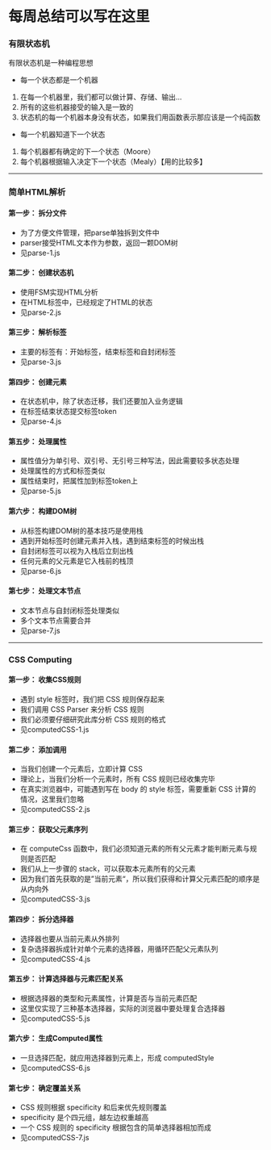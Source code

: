 # 每周总结可以写在这里

### 有限状态机

有限状态机是一种编程思想

- 每一个状态都是一个机器

1. 在每一个机器里，我们都可以做计算、存储、输出...
2. 所有的这些机器接受的输入是一致的
3. 状态机的每一个机器本身没有状态，如果我们用函数表示那应该是一个纯函数

- 每一个机器知道下一个状态

1. 每个机器都有确定的下一个状态（Moore）
2. 每个机器根据输入决定下一个状态（Mealy）【用的比较多】

---

### 简单HTML解析

#### 第一步： 拆分文件

- 为了方便文件管理，把parse单独拆到文件中
- parser接受HTML文本作为参数，返回一颗DOM树
- 见parse-1.js

#### 第二步： 创建状态机

- 使用FSM实现HTML分析
- 在HTML标签中，已经规定了HTML的状态
- 见parse-2.js

#### 第三步： 解析标签

- 主要的标签有：开始标签，结束标签和自封闭标签
- 见parse-3.js

#### 第四步： 创建元素

- 在状态机中，除了状态迁移，我们还要加入业务逻辑
- 在标签结束状态提交标签token
- 见parse-4.js

#### 第五步： 处理属性

- 属性值分为单引号、双引号、无引号三种写法，因此需要较多状态处理
- 处理属性的方式和标签类似
- 属性结束时，把属性加到标签token上
- 见parse-5.js

#### 第六步： 构建DOM树

- 从标签构建DOM树的基本技巧是使用栈
- 遇到开始标签时创建元素并入栈，遇到结束标签的时候出栈
- 自封闭标签可以视为入栈后立刻出栈
- 任何元素的父元素是它入栈前的栈顶
- 见parse-6.js

#### 第七步： 处理文本节点

- 文本节点与自封闭标签处理类似
- 多个文本节点需要合并
- 见parse-7.js

---

### CSS Computing

#### 第一步： 收集CSS规则

- 遇到 style 标签时，我们把 CSS 规则保存起来
- 我们调用 CSS Parser 来分析 CSS 规则
- 我们必须要仔细研究此库分析 CSS 规则的格式
- 见computedCSS-1.js

#### 第二步： 添加调用

- 当我们创建一个元素后，立即计算 CSS
- 理论上，当我们分析一个元素时，所有 CSS 规则已经收集完毕
- 在真实浏览器中，可能遇到写在 body 的 style 标签，需要重新 CSS 计算的情况，这里我们忽略
- 见computedCSS-2.js

#### 第三步： 获取父元素序列

- 在 computeCss 函数中，我们必须知道元素的所有父元素才能判断元素与规则是否匹配
- 我们从上一步骤的 stack，可以获取本元素所有的父元素
- 因为我们首先获取的是”当前元素“，所以我们获得和计算父元素匹配的顺序是从内向外
- 见computedCSS-3.js

#### 第四步： 拆分选择器

- 选择器也要从当前元素从外排列
- 复杂选择器拆成针对单个元素的选择器，用循环匹配父元素队列
- 见computedCSS-4.js

#### 第五步： 计算选择器与元素匹配关系

- 根据选择器的类型和元素属性，计算是否与当前元素匹配
- 这里仅实现了三种基本选择器，实际的浏览器中要处理复合选择器
- 见computedCSS-5.js

#### 第六步： 生成Computed属性

- 一旦选择匹配，就应用选择器到元素上，形成 computedStyle
- 见computedCSS-6.js

#### 第七步： 确定覆盖关系

- CSS 规则根据 specificity 和后来优先规则覆盖
- specificity 是个四元组，越左边权重越高
- 一个 CSS 规则的 specificity 根据包含的简单选择器相加而成
- 见computedCSS-7.js